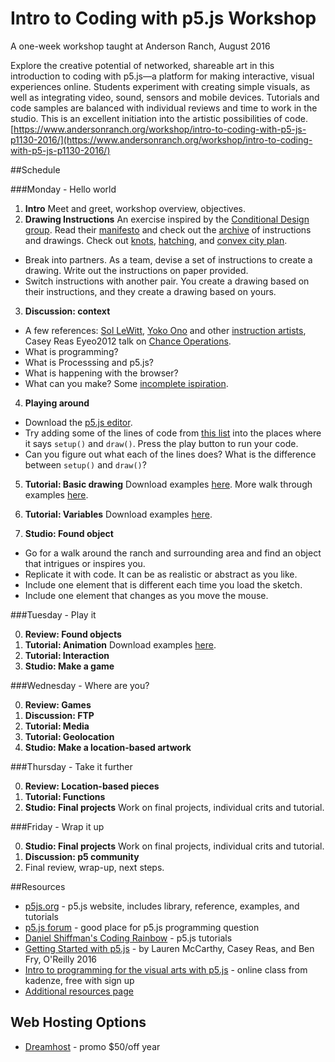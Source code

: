# Intro to Coding with p5.js Workshop 

A one-week workshop taught at Anderson Ranch, August 2016

Explore the creative potential of networked, shareable art in this introduction to coding with p5.js—a platform for making interactive, visual experiences online. Students experiment with creating simple visuals, as well as integrating video, sound, sensors and mobile devices. Tutorials and code samples are balanced with individual reviews and time to work in the studio. This is an excellent initiation into the artistic possibilities of code. [https://www.andersonranch.org/workshop/intro-to-coding-with-p5-js-p1130-2016/](https://www.andersonranch.org/workshop/intro-to-coding-with-p5-js-p1130-2016/)


##Schedule

###Monday - Hello world
1. __Intro__ Meet and greet, workshop overview, objectives.
2. __Drawing Instructions__ An exercise inspired by the [Conditional Design group](http://conditionaldesign.org/). Read their [manifesto](http://conditionaldesign.org/manifesto/) and check out the [archive](http://conditionaldesign.org/archive/) of instructions and drawings. Check out [knots](http://conditionaldesign.org/workshops/knots/), [hatching](http://conditionaldesign.org/workshops/hatching/), and [convex city plan](http://conditionaldesign.org/workshops/convex-city-plan/).

  * Break into partners. As a team, devise a set of instructions to create a drawing. Write out the instructions on paper provided.
  * Switch instructions with another pair. You create a drawing based on their instructions, and they create a drawing based on yours.
  
3. __Discussion: context__
  * A few references: [Sol LeWitt](https://en.wikipedia.org/wiki/Sol_LeWitt), [Yoko Ono](https://monoskop.org/images/2/2a/Ono_Yoko_Grapefruit_A_Book_of_Instructions_and_Drawings_by_Yoko_Ono_S_and_S_edition_excerpt.pdf) and other [instruction artists](http://www.e-flux.com/projects/do_it/notes/essay/e002_text.html), Casey Reas Eyeo2012 talk on [Chance Operations](https://vimeo.com/45851523).
  * What is programming?
  * What is Processsing and p5.js?
  * What is happening with the browser?
  * What can you make? Some [incomplete ispiration](https://github.com/lmccart/p5-workshop/blob/master/inspiration.md).

4. __Playing around__

  * Download the [p5.js editor](http://p5js.org/download/).
  * Try adding some of the lines of code from [this list](https://github.com/lmccart/p5-workshop/blob/master/commands.md) into the places where it says `setup()` and `draw()`. Press the play button to run your code.
  * Can you figure out what each of the lines does? What is the difference between `setup()` and `draw()`?

5. __Tutorial: Basic drawing__ Download examples [here](https://github.com/lmccart/p5-workshop/blob/master/01_drawing/01_drawing.zip). More walk through examples [here](http://p5js.org/home/).

6. __Tutorial: Variables__ Download examples [here](https://github.com/lmccart/p5-workshop/blob/master/02_variables_animation/02_variables_animation.zip).

7. __Studio: Found object__ 
  * Go for a walk around the ranch and surrounding area and find an object that intrigues or inspires you.
  * Replicate it with code. It can be as realistic or abstract as you like.
  * Include one element that is different each time you load the sketch.
  * Include one element that changes as you move the mouse.
  

###Tuesday - Play it

0. __Review: Found objects__
1. __Tutorial: Animation__ Download examples [here](https://github.com/lmccart/p5-workshop/blob/master/02_variables_animation/02_variables_animation.zip).
2. __Tutorial: Interaction__
3. __Studio: Make a game__

###Wednesday - Where are you?

0. __Review: Games__
1. __Discussion: FTP__
2. __Tutorial: Media__
3. __Tutorial: Geolocation__
4. __Studio: Make a location-based artwork__

###Thursday - Take it further

0. __Review: Location-based pieces__
1. __Tutorial: Functions__
2. __Studio: Final projects__ Work on final projects, individual crits and tutorial.

###Friday - Wrap it up

0. __Studio: Final projects__ Work on final projects, individual crits and tutorial.
1. __Discussion: p5 community__
2. Final review, wrap-up, next steps.


##Resources

* [p5js.org](http://p5js.org) - p5.js website, includes library, reference, examples, and tutorials
* [p5.js forum](https://forum.processing.org/two/) - good place for p5.js programming question
* [Daniel Shiffman's Coding Rainbow](https://www.youtube.com/playlist?list=PLRqwX-V7Uu6Zy51Q-x9tMWIv9cueOFTFA) - p5.js tutorials
* [Getting Started with p5.js](https://www.amazon.com/Make-Interactive-Graphics-JavaScript-Processing/dp/1457186772) - by Lauren McCarthy, Casey Reas, and Ben Fry, O'Reilly 2016
* [Intro to programming for the visual arts with p5.js](https://www.kadenze.com/courses/introduction-to-programming-for-the-visual-arts-with-p5-js/info) - online class from kadenze, free with sign up
* [Additional resources page](https://github.com/ITPNYU/ICM-2015/wiki/Resources)

## Web Hosting Options
* [Dreamhost](https://www.dreamhost.com/promo/dreamsavings50/) - promo $50/off year

